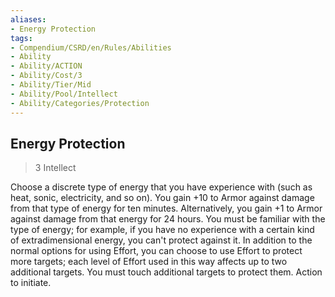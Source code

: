 ```yaml
---
aliases:
- Energy Protection
tags:
- Compendium/CSRD/en/Rules/Abilities
- Ability
- Ability/ACTION
- Ability/Cost/3
- Ability/Tier/Mid
- Ability/Pool/Intellect
- Ability/Categories/Protection
---
```


  
## Energy Protection  
>3  Intellect  
  
Choose a discrete type of energy that you have experience with (such as heat, sonic, electricity, and so on). You gain +10 to Armor against damage from that type of energy for ten minutes. Alternatively, you gain +1 to Armor against damage from that energy for 24 hours. You must be familiar with the type of energy; for example, if you have no experience with a certain kind of extradimensional energy, you can't protect against it. In addition to the normal options for using Effort, you can choose to use Effort to protect more targets; each level of Effort used in this way affects up to two additional targets. You must touch additional targets to protect them. Action to initiate.